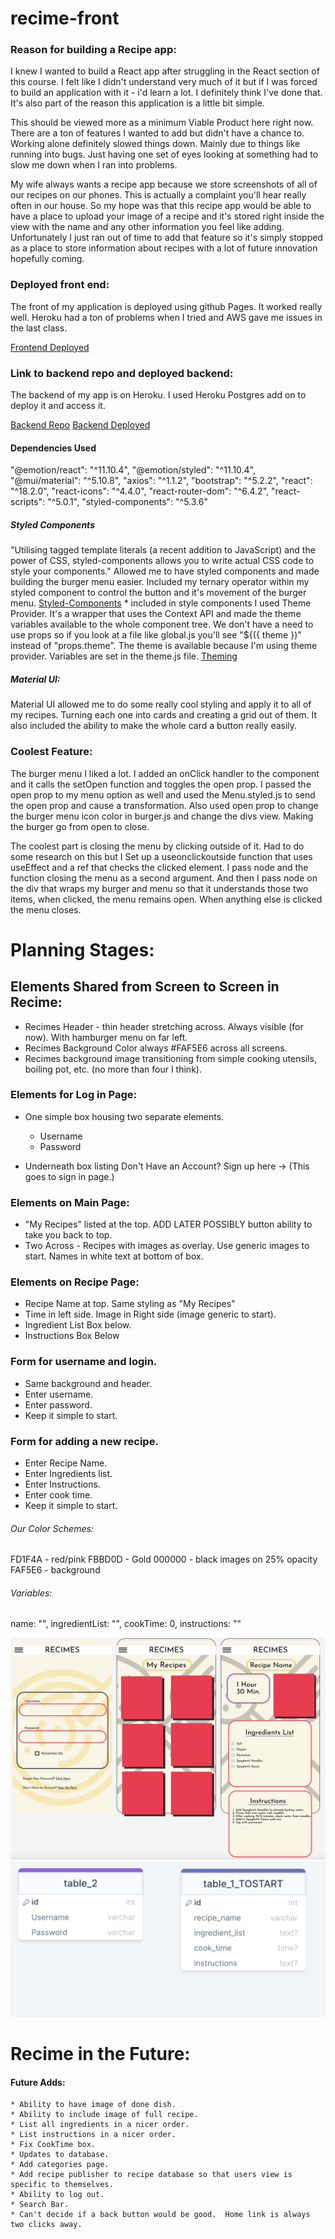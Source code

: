 # recime-front

### Reason for building a Recipe app: 
I knew I wanted to build a React app after struggling in the React section of this course.  I felt like I didn't understand very much of it but if I was forced to build an application with it - i'd learn a lot.  I definitely think I've done that.  It's also part of the reason this application is a little bit simple.  

This should be viewed more as a minimum Viable Product here right now.  There are a ton of features I wanted to add but didn't have a chance to.  Working alone definitely slowed things down.  Mainly due to things like running into bugs.  Just having one set of eyes looking at something had to slow me down when I ran into problems. 

My wife always wants a recipe app because we store screenshots of all of our recipes on our phones.  This is actually a complaint you'll hear really often in our house.  So my hope was that this recipe app would be able to have a place to upload your image of a recipe and it's stored right inside the view with the name and any other information you feel like adding.  Unfortunately I just ran out of time to add that feature so it's simply stopped as a place to store information about recipes with a lot of future innovation hopefully coming. 

### Deployed front end:
The front of my application is deployed using github Pages.  It worked really well.  Heroku had a ton of problems when I tried and AWS gave me issues in the last class.

[Frontend Deployed](https://collinblank.github.io/recime-front/)

### Link to backend repo and deployed backend:
The backend of my app is on Heroku.  I used Heroku Postgres add on to deploy it and access it.  

[Backend Repo](https://github.com/collinblank/recime-back)
[Backend Deployed](https://recime-backend.herokuapp.com/)

#### Dependencies Used
 "@emotion/react": "^11.10.4",
  "@emotion/styled": "^11.10.4",
  "@mui/material": "^5.10.8",
  "axios": "^1.1.2",
  "bootstrap": "^5.2.2",
  "react": "^18.2.0",
  "react-icons": "^4.4.0",
  "react-router-dom": "^6.4.2",
  "react-scripts": "^5.0.1",
  "styled-components": "^5.3.6"

  ##### Styled Components
  "Utilising tagged template literals (a recent addition to JavaScript) and the power of CSS, styled-components allows you to write actual CSS code to style your components."  Allowed me to have styled components and made building the burger menu easier.  Included my ternary operator within my styled component to control the button and it's movement of the burger menu. [Styled-Components](https://styled-components.com/docs/basics)
    * included in style components I used Theme Provider.  It's a wrapper that uses the Context API and made the theme variables available to the whole component tree.  We don't have a need to use props so if you look at a file like global.js you'll see "${({ theme })" instead of "props.theme".  The theme is available because I'm using theme provider. Variables are set in the theme.js file.  [Theming](https://styled-components.com/docs/advanced)
  
  ##### Material UI:
  Material UI allowed me to do some really cool styling and apply it to all of my recipes.  Turning each one into cards and creating a grid out of them.  It also included the ability to make the whole card a button really easily. 

  ### Coolest Feature:
  The burger menu I liked a lot.  I added an onClick handler to the component and it calls the setOpen function and toggles the open prop.  I passed the open prop to my menu option as well and used the Menu.styled.js to send the open prop and cause a transformation. Also used open prop to change the burger menu icon color in burger.js and change the divs view. Making the burger go from open to close. 

  The coolest part is closing the menu by clicking outside of it. Had to do some research on this but I Set up a useonclickoutside function that uses useEffect and a ref that checks the clicked element.  I pass node and the function closing the menu as a second argument.  And then I pass node on the div that wraps my burger and menu so that it understands those two items, when clicked, the menu remains open.  When anything else is clicked the menu closes. 

# Planning Stages: 

## Elements Shared from Screen to Screen in Recime:
* Recimes Header - thin header stretching across.  Always visible (for now). With hamburger menu on far left. 
* Recimes Background Color always #FAF5E6 across all screens. 
* Recimes background image transitioning from simple cooking utensils, boiling pot, etc. (no more than four I think). 

### Elements for Log in Page:
* One simple box housing two separate elements.
    * Username
    * Password

* Underneath box listing Don't Have an Account? Sign up here -> (This goes to sign in page.)

### Elements on Main Page: 
* "My Recipes" listed at the top.  ADD LATER POSSIBLY button ability to take you back to top.
* Two Across - Recipes with images as overlay. Use generic images to start. Names in white text at bottom of box.

### Elements on Recipe Page:
* Recipe Name at top. Same styling as "My Recipes"
* Time in left side. Image in Right side (image generic to start).
* Ingredient List Box below. 
* Instructions Box Below

### Form for username and login.
* Same background and header.
* Enter username.
* Enter password.
* Keep it simple to start.

### Form for adding a new recipe. 
* Enter Recipe Name.
* Enter Ingredients list.
* Enter Instructions. 
* Enter cook time. 
* Keep it simple to start.

###### Our Color Schemes:

FD1F4A - red/pink
FBBD0D - Gold
000000 - black
images on 25% opacity
FAF5E6 - background


###### Variables:
  name: "",
  ingredientList: "",
  cookTime: 0,
  instructions: ""

![Recime_Outline](./blob/Recime_Outline.png)
![Database_toStart](./blob/Database_tostart.png)

# Recime in the Future:
#### Future Adds:
    * Ability to have image of done dish.
    * Ability to include image of full recipe.
    * List all ingredients in a nicer order.
    * List instructions in a nicer order. 
    * Fix CookTime box. 
    * Updates to database. 
    * Add categories page.
    * Add recipe publisher to recipe database so that users view is specific to themselves.
    * Ability to log out.
    * Search Bar.
    * Can't decide if a back button would be good.  Home link is always two clicks away. 